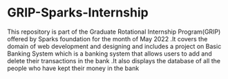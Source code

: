 # GRIP-Sparks-Internship
This repository is part of the Graduate Rotational Internship Program(GRIP) offered by Sparks foundation for the month of May 2022 .It covers the domain of web development and designing and includes a project on Basic Banking System which is a banking system that allows users to add and delete their transactions in the bank .It also displays the database of all the people who have kept their money in the bank 
